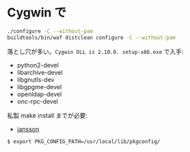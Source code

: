 Cygwin で
=========

```sh
./configure -C --without-pam
buildtools/bin/waf distclean configure -C --without-pam
```

落とし穴が多い。`Cygwin DLL is 2.10.0. setup-x86.exe` で入手:

- python2-devel
- libarchive-devel
- libgnutls-dev
- libgpgme-devel
- openldap-devel
- onc-rpc-devel

私製 make install までが必要:

- [jansson](https://github.com/akheron/jansson)

```sh
$ export PKG_CONFIG_PATH=/usr/local/lib/pkgconfig/
```
